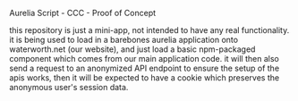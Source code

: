 Aurelia Script - CCC - Proof of Concept

this repository is just a mini-app, not intended to have any real functionality.
it is being used to load in a barebones aurelia application onto waterworth.net (our website),
and just load a basic npm-packaged component which comes from our main application code.
it will then also send a request to an anonymized API endpoint to ensure the setup of the apis works,
then it will be expected to have a cookie which preserves the anonymous user's session data.
